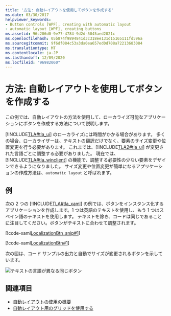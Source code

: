 ```yaml
---
title: '方法: 自動レイアウトを使用してボタンを作成する'
ms.date: 03/30/2017
helpviewer_keywords:
- Button controls [WPF], creating with automatic layout
- automatic layout [WPF], creating buttons
ms.assetid: 96c206d0-9e77-4784-9d2d-5045aed2021c
ms.openlocfilehash: 05b874f9894841d3c318ee131d15165111fd596a
ms.sourcegitcommit: 9f6df084c53a3da0ea657ed0d708a72213683084
ms.translationtype: MT
ms.contentlocale: ja-JP
ms.lasthandoff: 12/09/2020
ms.locfileid: "96982060"
---
```

# <a name="how-to-use-automatic-layout-to-create-a-button"></a>方法: 自動レイアウトを使用してボタンを作成する
この例では、自動レイアウトの方法を使用して、ローカライズ可能なアプリケーションにボタンを作成する方法について説明します。  
  
 [!INCLUDE[TLA#tla_ui](../../../includes/tlasharptla-ui-md.md)] のローカライズには時間がかかる場合があります。 多くの場合、ローカライザーは、テキストの翻訳だけでなく、要素のサイズ変更や位置変更を行う必要があります。 これまでは、[!INCLUDE[TLA2#tla_ui](../../../includes/tla2sharptla-ui-md.md)] が変更された言語ごとに調整する必要がありました。 現在では、[!INCLUDE[TLA#tla_winclient](../../../includes/tlasharptla-winclient-md.md)] の機能で、調整する必要性の少ない要素をデザインできるようになりました。 サイズ変更や位置変更が簡単になるアプリケーションの作成方法は、`automatic layout` と呼ばれます。  
  
## <a name="example"></a>例  

次の 2 つの [!INCLUDE[TLA#tla_xaml](../../../includes/tlasharptla-xaml-md.md)] の例では、ボタンをインスタンス化するアプリケーションを作成します。1 つは英語のテキストを使用し、もう 1 つはスペイン語のテキストを使用します。 テキストを除き、コードは同じであることに注目してください。ボタンがテキストに合わせて調整されます。

[!code-xaml[LocalizationBtn_snip#1](~/samples/snippets/csharp/VS_Snippets_Wpf/LocalizationBtn_snip/CS/Pane1.xaml#1)]  
  
[!code-xaml[LocalizationBtn#1](~/samples/snippets/csharp/VS_Snippets_Wpf/LocalizationBtn/CS/Pane1.xaml#1)]  
  
 次の図は、コード サンプルの出力と自動でサイズが変更されるボタンを示しています。
  
 ![テキストの言語が異なる同じボタン](./media/use-automatic-layout-overview/auto-resizable-button.png)  
  
## <a name="see-also"></a>関連項目

- [自動レイアウトの使用の概要](use-automatic-layout-overview.md)
- [自動レイアウト用のグリッドを使用する](how-to-use-a-grid-for-automatic-layout.md)
